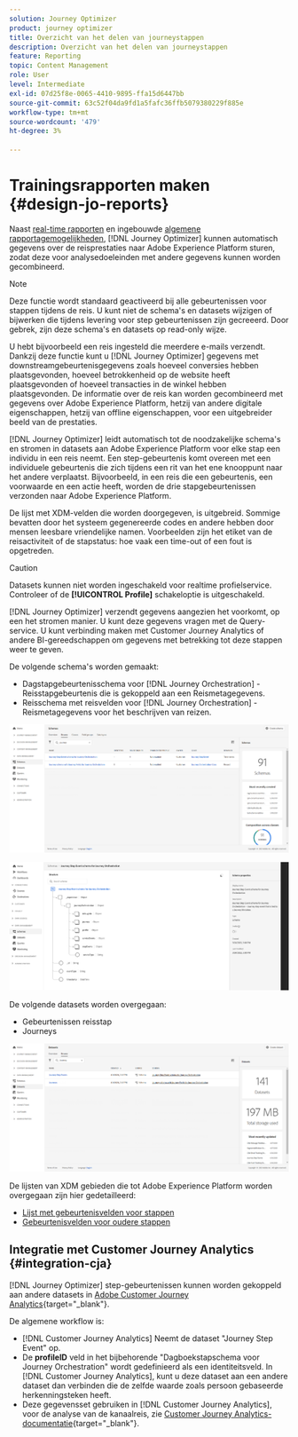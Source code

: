 ```yaml
---
solution: Journey Optimizer
product: journey optimizer
title: Overzicht van het delen van journeystappen
description: Overzicht van het delen van journeystappen
feature: Reporting
topic: Content Management
role: User
level: Intermediate
exl-id: 07d25f8e-0065-4410-9895-ffa15d6447bb
source-git-commit: 63c52f04da9fd1a5fafc36ffb5079380229f885e
workflow-type: tm+mt
source-wordcount: '479'
ht-degree: 3%

---
```


# Trainingsrapporten maken {#design-jo-reports}

Naast [real-time rapporten](live-report.md) en ingebouwde [algemene rapportagemogelijkheden](global-report.md), [!DNL Journey Optimizer] kunnen automatisch gegevens over de reisprestaties naar Adobe Experience Platform sturen, zodat deze voor analysedoeleinden met andere gegevens kunnen worden gecombineerd.

>[!NOTE]
>
>Deze functie wordt standaard geactiveerd bij alle gebeurtenissen voor stappen tijdens de reis. U kunt niet de schema&#39;s en datasets wijzigen of bijwerken die tijdens levering voor step gebeurtenissen zijn gecreeerd. Door gebrek, zijn deze schema&#39;s en datasets op read-only wijze.

U hebt bijvoorbeeld een reis ingesteld die meerdere e-mails verzendt. Dankzij deze functie kunt u [!DNL Journey Optimizer] gegevens met downstreamgebeurtenisgegevens zoals hoeveel conversies hebben plaatsgevonden, hoeveel betrokkenheid op de website heeft plaatsgevonden of hoeveel transacties in de winkel hebben plaatsgevonden. De informatie over de reis kan worden gecombineerd met gegevens over Adobe Experience Platform, hetzij van andere digitale eigenschappen, hetzij van offline eigenschappen, voor een uitgebreider beeld van de prestaties.

[!DNL Journey Optimizer] leidt automatisch tot de noodzakelijke schema&#39;s en stromen in datasets aan Adobe Experience Platform voor elke stap een individu in een reis neemt. Een step-gebeurtenis komt overeen met een individuele gebeurtenis die zich tijdens een rit van het ene knooppunt naar het andere verplaatst. Bijvoorbeeld, in een reis die een gebeurtenis, een voorwaarde en een actie heeft, worden de drie stapgebeurtenissen verzonden naar Adobe Experience Platform.

De lijst met XDM-velden die worden doorgegeven, is uitgebreid. Sommige bevatten door het systeem gegenereerde codes en andere hebben door mensen leesbare vriendelijke namen. Voorbeelden zijn het etiket van de reisactiviteit of de stapstatus: hoe vaak een time-out of een fout is opgetreden.

>[!CAUTION]
>
>Datasets kunnen niet worden ingeschakeld voor realtime profielservice. Controleer of de **[!UICONTROL Profile]** schakeloptie is uitgeschakeld.

[!DNL Journey Optimizer] verzendt gegevens aangezien het voorkomt, op een het stromen manier. U kunt deze gegevens vragen met de Query-service. U kunt verbinding maken met Customer Journey Analytics of andere BI-gereedschappen om gegevens met betrekking tot deze stappen weer te geven.

De volgende schema&#39;s worden gemaakt:

* Dagstapgebeurtenisschema voor [!DNL Journey Orchestration] - Reisstapgebeurtenis die is gekoppeld aan een Reismetagegevens.
* Reisschema met reisvelden voor [!DNL Journey Orchestration] - Reismetagegevens voor het beschrijven van reizen.

![](assets/sharing1.png)

![](assets/sharing2.png)

De volgende datasets worden overgegaan:

* Gebeurtenissen reisstap
* Journeys

![](assets/sharing3.png)

De lijsten van XDM gebieden die tot Adobe Experience Platform worden overgegaan zijn hier gedetailleerd:

* [Lijst met gebeurtenisvelden voor stappen](../reports/sharing-field-list.md)
* [Gebeurtenisvelden voor oudere stappen](../reports/sharing-legacy-fields.md)

## Integratie met Customer Journey Analytics {#integration-cja}

[!DNL Journey Optimizer] step-gebeurtenissen kunnen worden gekoppeld aan andere datasets in [Adobe Customer Journey Analytics](https://experienceleague.adobe.com/docs/analytics-platform/using/cja-overview/cja-overview.html){target=&quot;_blank&quot;}.

De algemene workflow is:

* [!DNL Customer Journey Analytics] Neemt de dataset &quot;Journey Step Event&quot; op.
* De **profileID** veld in het bijbehorende &quot;Dagboekstapschema voor Journey Orchestration&quot; wordt gedefinieerd als een identiteitsveld. In [!DNL Customer Journey Analytics], kunt u deze dataset aan een andere dataset dan verbinden die de zelfde waarde zoals persoon gebaseerde herkenningsteken heeft.
* Deze gegevensset gebruiken in [!DNL Customer Journey Analytics], voor de analyse van de kanaalreis, zie [Customer Journey Analytics-documentatie](https://experienceleague.adobe.com/docs/analytics-platform/using/cja-usecases/cross-channel.html){target=&quot;_blank&quot;}.

